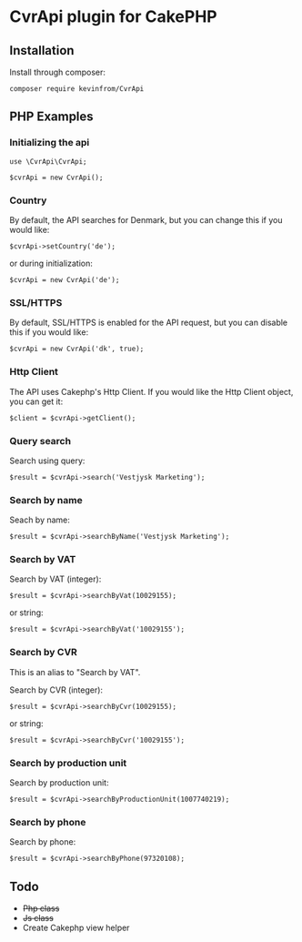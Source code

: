 # CvrApi plugin for CakePHP

## Installation


Install through composer:
````
composer require kevinfrom/CvrApi
````

## PHP Examples
### Initializing the api
````
use \CvrApi\CvrApi;

$cvrApi = new CvrApi();
````

### Country
By default, the API searches for Denmark, but you can change this if you would like:
````
$cvrApi->setCountry('de');
````
or during initialization:
````
$cvrApi = new CvrApi('de');
````

### SSL/HTTPS
By default, SSL/HTTPS is enabled for the API request, but you can disable this if you would like:
````
$cvrApi = new CvrApi('dk', true);
````

### Http Client
The API uses Cakephp's Http Client. If you would like the Http Client object, you can get it:
````
$client = $cvrApi->getClient();
````

### Query search
Search using query:
````
$result = $cvrApi->search('Vestjysk Marketing');
````

### Search by name
Seach by name:
````
$result = $cvrApi->searchByName('Vestjysk Marketing');
````

### Search by VAT
Search by VAT (integer):
````
$result = $cvrApi->searchByVat(10029155);
````
or string:
````
$result = $cvrApi->searchByVat('10029155');
````

### Search by CVR
This is an alias to "Search by VAT".

Search by CVR (integer):
````
$result = $cvrApi->searchByCvr(10029155);
````
or string:
````
$result = $cvrApi->searchByCvr('10029155');
````

### Search by production unit
Search by production unit:
````
$result = $cvrApi->searchByProductionUnit(1007740219);
````

### Search by phone
Search by phone:
````
$result = $cvrApi->searchByPhone(97320108);
````

## Todo
- ~~Php class~~
- ~~Js class~~
- Create Cakephp view helper